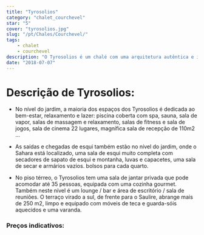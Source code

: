 ```yaml
---
title: "Tyrosolios"
category: "chalet_courchevel"
star: "5"
cover: "tyrosolios.jpg"
slug: "/pt/Chales/Courchevel/"
tags:
    - chalet
    - courchevel
description: "O Tyrosolios é um chalé com uma arquitetura autêntica e imponente de 1100 m 2 com 7 quartos ou suites em 4 níveis servidos por elevador. "
date: "2018-07-07"
--- 
```

 
# Descrição de Tyrosolios:
* No nível do jardim, a maioria dos espaços dos Tyrosolios é dedicada ao bem-estar, relaxamento e lazer: piscina coberta com spa, sauna, sala de vapor, salas de massagem e relaxamento, salas de fitness e sala de jogos, sala de cinema 22 lugares, magnífica sala de recepção de 110m2 ...

* As saídas e chegadas de esqui também estão no nível do jardim, onde o Sahara está localizado, uma sala de esqui muito completa com secadores de sapato de esqui e montanha, luvas e capacetes, uma sala de secar e armários vazios. bolsos para cada quarto.

* No piso térreo, o Tyrosolios tem uma sala de jantar privada que pode acomodar até 35 pessoas, equipada com uma cozinha gourmet.
Também neste nível é um lounge / bar e área de escritório / sala de reuniões. O terraço virado a sul, de frente para o Saulire, abrange mais de 250 m2, limpo e equipado com móveis de teca e guarda-sóis aquecidos e uma varanda.

### Preços indicativos: